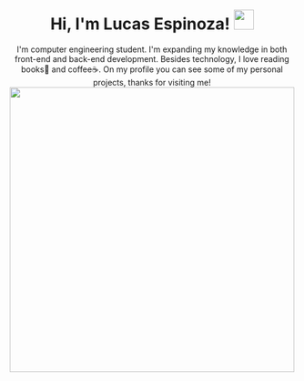 <div align="center">
  <h1 align="center"><b>Hi, I'm Lucas Espinoza! </b><img src="https://media.giphy.com/media/hvRJCLFzcasrR4ia7z/giphy.gif" width="35"></h1>
  <p>I'm computer engineering student. I'm expanding my knowledge in both front-end and back-end development. Besides technology, I love reading books📖 and coffee☕. On my profile you can see some of my personal projects, thanks for visiting me!
  <img src="https://media.giphy.com/media/L8K62iTDkzGX6/giphy.gif" width="500" />
</div>
